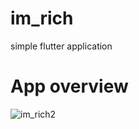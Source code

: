 # im_rich
simple flutter application

# App overview

![im_rich2](https://user-images.githubusercontent.com/52293289/182743609-bb5ee826-1f82-426c-881c-aa113d54eefc.png)

